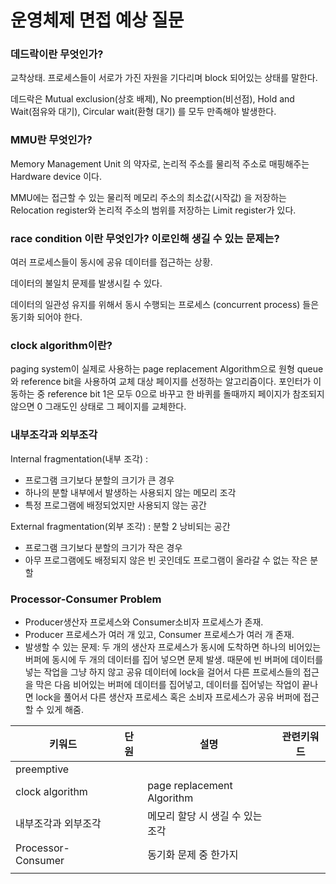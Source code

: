 # 운영체제 면접 예상 질문

### 데드락이란 무엇인가?

교착상태. 프로세스들이 서로가 가진 자원을 기다리며 block 되어있는 상태를 말한다.

데드락은 Mutual exclusion(상호 배제), No preemption(비선점), Hold and Wait(점유와 대기), Circular wait(환형 대기) 를 모두 만족해야 발생한다.

### MMU란 무엇인가?

Memory Management Unit 의 약자로, 논리적 주소를 물리적 주소로 매핑해주는 Hardware device 이다.

MMU에는 접근할 수 있는 물리적 메모리 주소의 최소값(시작값) 을 저장하는 Relocation register와 논리적 주소의 범위를 저장하는 Limit register가 있다.

### race condition 이란 무엇인가? 이로인해 생길 수 있는 문제는?

여러 프로세스들이 동시에 공유 데이터를 접근하는 상황.

데이터의 불일치 문제를 발생시킬 수 있다.

데이터의 일관성 유지를 위해서 동시 수행되는 프로세스 (concurrent process) 들은 동기화 되어야 한다.



### clock algorithm이란?

paging system이 실제로 사용하는 page replacement Algorithm으로 원형 queue와 reference bit을 사용하여 교체 대상 페이지를 선정하는 알고리즘이다. 포인터가 이동하는 중 reference bit 1은 모두 0으로 바꾸고 한 바퀴를 돌때까지 페이지가 참조되지 않으면 0 그래도인 상태로 그 페이지를 교체한다.

### 내부조각과 외부조각

Internal fragmentation(내부 조각) : 

- 프로그램 크기보다 분할의 크기가 큰 경우
- 하나의 분할 내부에서 발생하는 사용되지 않는 메모리 조각
- 특정 프로그램에 배정되었지만 사용되지 않는 공간

External fragmentation(외부 조각) : 분할 2 낭비되는 공간

- 프로그램 크기보다 분할의 크기가 작은 경우
- 아무 프로그램에도 배정되지 않은 빈 곳인데도 프로그램이 올라갈 수 없는 작은 분할



### Processor-Consumer Problem

- Producer생산자 프로세스와 Consumer소비자 프로세스가 존재. 
- Producer 프로세스가 여러 개 있고, Consumer 프로세스가 여러 개 존재.
- 발생할 수 있는 문제: 두 개의 생산자 프로세스가 동시에 도착하면 하나의 비어있는 버퍼에 동시에 두 개의 데이터를 집어 넣으면 문제 발생. 때문에 빈 버퍼에 데이터를 넣는 작업을 그냥 하지 않고 공유 데이터에 lock을 걸어서 다른 프로세스들의 접근을 막은 다음 비어있는 버퍼에 데이터를 집어넣고, 데이터를 집어넣는 작업이 끝나면 lock을 풀어서 다른 생산자 프로세스 혹은 소비자 프로세스가 공유 버퍼에 접근할 수 있게 해줌.



| 키워드              | 단원 | 설명                             | 관련키워드 |
| ------------------- | ---- | -------------------------------- | ---------- |
| preemptive          |      |                                  |            |
| clock algorithm     |      | page replacement Algorithm       |            |
| 내부조각과 외부조각 |      | 메모리 할당 시 생길 수 있는 조각 |            |
| Processor-Consumer  |      | 동기화 문제 중 한가지            |            |
|                     |      |                                  |            |


